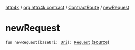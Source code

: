 [http4k](../../index.md) / [org.http4k.contract](../index.md) / [ContractRoute](index.md) / [newRequest](./new-request.md)

# newRequest

`fun newRequest(baseUri: `[`Uri`](../../org.http4k.core/-uri/index.md)`): `[`Request`](../../org.http4k.core/-request/index.md) [(source)](https://github.com/http4k/http4k/blob/master/http4k-contract/src/main/kotlin/org/http4k/contract/ContractRoute.kt#L30)